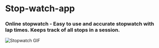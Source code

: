 # Stop-watch-app
### Online stopwatch -  Easy to use and accurate stopwatch with lap times. Keeps track of all stops in a session.
![Stopwatch GIF](https://media.giphy.com/media/jueWTklJNqsFu17f90/source.gif)
